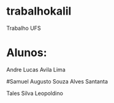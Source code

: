 # trabalhokalil
Trabalho UFS

# Alunos:

Andre Lucas Avila Lima 

#Samuel Augusto Souza Alves Santanta 

Tales Silva Leopoldino
